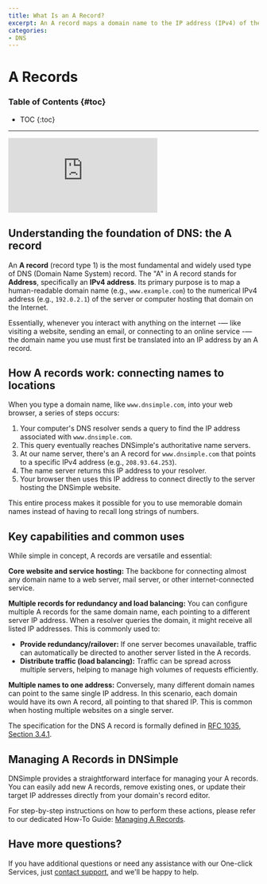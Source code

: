 ```yaml
---
title: What Is an A Record?
excerpt: An A record maps a domain name to the IP address (IPv4) of the computer hosting the domain.
categories:
- DNS
---
```


# A Records

### Table of Contents {#toc}

* TOC
{:toc}

---

<div class="aspect-ratio aspect-ratio--16x9 z-0 mb4">
  <iframe loading="lazy" src="https://www.youtube.com/embed/nJ53QG-gq8o" class="aspect-ratio--object" frameborder="0" allow="accelerometer; autoplay; clipboard-write; encrypted-media; gyroscope; picture-in-picture" allowfullscreen></iframe>
</div>

## Understanding the foundation of DNS: the A record
An **A record** (record type 1) is the most fundamental and widely used type of DNS (Domain Name System) record. The "A" in A record stands for **Address**, specifically an **IPv4 address**. Its primary purpose is to map a human-readable domain name (e.g., `www.example.com`) to the numerical IPv4 address (e.g., `192.0.2.1`) of the server or computer hosting that domain on the Internet.

Essentially, whenever you interact with anything on the internet -— like visiting a website, sending an email, or connecting to an online service -— the domain name you use must first be translated into an IP address by an A record.

## How A records work: connecting names to locations
When you type a domain name, like `www.dnsimple.com`, into your web browser, a series of steps occurs:

1. Your computer's DNS resolver sends a query to find the IP address associated with `www.dnsimple.com`.
1. This query eventually reaches DNSimple's authoritative name servers.
1. At our name server, there's an A record for `www.dnsimple.com` that points to a specific IPv4 address (e.g., `208.93.64.253`).
1. The name server returns this IP address to your resolver.
1. Your browser then uses this IP address to connect directly to the server hosting the DNSimple website.

This entire process makes it possible for you to use memorable domain names instead of having to recall long strings of numbers.

## Key capabilities and common uses
While simple in concept, A records are versatile and essential:

**Core website and service hosting:** The backbone for connecting almost any domain name to a web server, mail server, or other internet-connected service.

**Multiple records for redundancy and load balancing:** You can configure multiple A records for the same domain name, each pointing to a different server IP address. When a resolver queries the domain, it might receive all listed IP addresses. This is commonly used to:
- **Provide redundancy/railover:** If one server becomes unavailable, traffic can automatically be directed to another server listed in the A records.
- **Distribute traffic (load balancing):** Traffic can be spread across multiple servers, helping to manage high volumes of requests efficiently.

**Multiple names to one address:** Conversely, many different domain names can point to the same single IP address. In this scenario, each domain would have its own A record, all pointing to that shared IP. This is common when hosting multiple websites on a single server.

The specification for the DNS A record is formally defined in [RFC 1035, Section 3.4.1](https://datatracker.ietf.org/doc/html/rfc1035#section-3.4.1). 

## Managing A Records in DNSimple
DNSimple provides a straightforward interface for managing your A records. You can easily add new A records, remove existing ones, or update their target IP addresses directly from your domain's record editor.

For step-by-step instructions on how to perform these actions, please refer to our dedicated How-To Guide: [Managing A Records](/articles/manage-a-record/).

## Have more questions?
If you have additional questions or need any assistance with our One-click Services, just [contact support](https://dnsimple.com/feedback), and we'll be happy to help.
